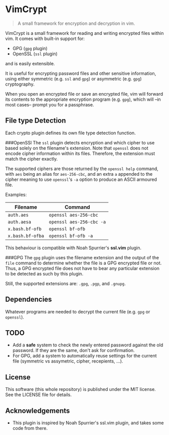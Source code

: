 VimCrypt
========
> A small framework for encryption and decryption in vim.

VimCrypt is a small framework for reading and writing encrypted files within
vim. It comes with built-in support for:

- GPG (`gpg` plugin)
- OpenSSL (`ssl` plugin)

and is easily extensible.

It is useful for encrypting password files and other sensitive information,
using either symmetric (e.g. `ssl` and `gpg`) or asymmetric (e.g. `gpg`)
cryptography.

When you open an encrypted file or save an encrypted file, vim will forward
its contents to the appropriate encryption program (e.g. `gpg`), which will
–in most cases– prompt you for a passphrase.

File type Detection
-------------------
Each crypto plugin defines its own file type detection function.

###OpenSSl
The `ssl` plugin detects encryption and which cipher to use based solely on
the filename's extension. Note that `openssl` does not encode cipher
information within its files. Therefore, the extension must match the cipher
exactly.

The supported ciphers are those returned by the `openssl help` command, with
`aes` being an alias for `aes-256-cbc`, and an extra `a` appended to the
cipher meaning to use `openssl`'s `-a` option to produce an ASCII armoured
file.

Examples:

| Filename         | Command                  |
| ---------------  | ------------------------ |
| `auth.aes`       | `openssl aes-256-cbc`    |
| `auth.aesa`      | `openssl aes-256-cbc -a` |
| `x.bash.bf-ofb`  | `openssl bf-ofb`         |
| `x.bash.bf-ofba` | `openssl bf-ofb -a`      |

This behaviour is compatible with Noah Spurrier's **ssl.vim** plugin.

###GPG
The `gpg` plugin uses the filename extension and the output of the `file`
command to determine whether the file is a GPG encrypted file or not. Thus,
a GPG encrypted file does not have to bear any particular extension to be
detected as such by this plugin.

Still, the supported extensions are: `.gpg`, `.pgp`, and `.gnupg`.

Dependencies
------------
Whatever programs are needed to decrypt the current file (e.g. `gpg` or
`openssl`).

TODO
----
- Add a **safe** system to check the newly entered password against the old
  password. If they are the same, don't ask for confirmation.
- For GPG, add a system to automatically reuse settings for the current
  file (symmetric vs assymetric, cipher, recepients, ...).

License
-------
This software (this whole repository) is published under the MIT license.
See the LICENSE file for details.

Acknowledgements
----------------
- This plugin is inspired by Noah Spurrier's ssl.vim plugin, and takes some
code from there.
